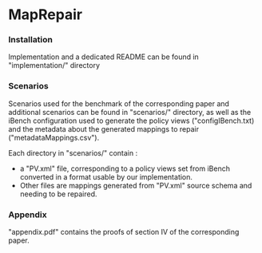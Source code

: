 # MapRepair

### Installation

Implementation and a dedicated README can be found in "implementation/" directory

### Scenarios

Scenarios used for the benchmark of the corresponding paper and additional scenarios can be found in "scenarios/" directory, as well as the iBench configuration used to generate the policy views ("configIBench.txt) and the metadata about the generated mappings to repair ("metadataMappings.csv").

Each directory in "scenarios/" contain :
* a "PV.xml" file, corresponding to a policy views set from iBench converted in a format usable by our implementation.
* Other files are mappings generated from "PV.xml" source schema and needing to be repaired.

### Appendix

"appendix.pdf" contains the proofs of section IV of the corresponding paper.
